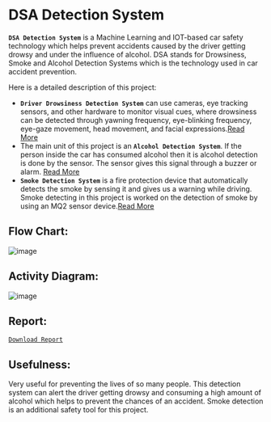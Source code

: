 # DSA Detection System
**`DSA Detection System`** is a Machine Learning and IOT-based car safety technology which helps prevent accidents caused by the driver getting drowsy and under the influence of alcohol. DSA stands for Drowsiness, Smoke and Alcohol Detection Systems which is the technology used in car accident prevention.

Here is a detailed description of this project:

*  **`Driver Drowsiness Detection System`** can use cameras, eye tracking sensors, and other hardware to monitor visual cues, where drowsiness can be detected through yawning frequency, eye-blinking frequency, eye-gaze movement, head movement, and facial expressions.[Read More](https://github.com/Code-blogger/DSA_Dectection_System/tree/master/Drowsiness%20detection)
* The main unit of this project is an **`Alcohol Detection System`**. If the person inside the car has consumed alcohol then it is alcohol detection is done by the sensor. The sensor gives this signal through a buzzer or alarm. [Read More](https://github.com/Code-blogger/DSA_Dectection_System/tree/master/Alcohol%20Detection)
*  **`Smoke Detection System`** is a fire protection device that automatically detects the smoke by sensing it and gives us a warning while driving. Smoke detecting in this project is worked on the detection of smoke by using an MQ2 sensor device.[Read More](https://github.com/Code-blogger/DSA_Dectection_System/tree/master/Smoke%20Detection)

## Flow Chart:
![image](https://github.com/Code-blogger/DSA_Dectection_System/assets/84615558/63095866-7647-40ed-b3b6-2855523ef9fa)

## Activity Diagram:
![image](https://github.com/Code-blogger/DSA_Dectection_System/assets/84615558/a4b0b5c5-4d99-4414-895d-2b2050b40a91)

## Report:
[`Download Report`](https://github.com/Code-blogger/DSA_Detection_System/files/12026549/Report.pdf)

## Usefulness:
Very useful for preventing the lives of so many people. This detection system can alert the driver getting drowsy and consuming a high amount of alcohol which helps to prevent the chances of an accident. Smoke detection is an additional safety tool for this project.
